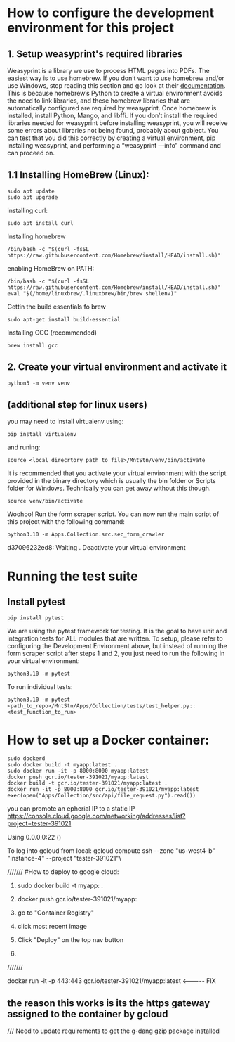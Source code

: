 # How to configure the development environment for this project

## 1. Setup weasyprint's required libraries
Weasyprint is a library we use to process HTML pages into PDFs. The easiest way is to use homebrew. If you don’t want to use homebrew and/or use Windows, stop reading this section and go look at their [documentation](https://brew.sh/). This is because homebrew’s Python to create a virtual environment avoids the need to link libraries, and these homebrew libraries that are automatically configured are required by weasyprint. Once homebrew is installed, install Python, Mango, and libffi. If you don’t install the required libraries needed for weasyprint before installing weasyprint, you will receive some errors about libraries not being found, probably about gobject. You can test that you did this correctly by creating a virtual environment, pip installing weasyprint, and performing a “weasyprint —info” command and can proceed on.

## 1.1 Installing HomeBrew (Linux):
```
sudo apt update
sudo apt upgrade
```
installing curl:
```
sudo apt install curl
```
Installing homebrew
```
/bin/bash -c "$(curl -fsSL https://raw.githubusercontent.com/Homebrew/install/HEAD/install.sh)"
```
enabling HomeBrew on PATH:
```
/bin/bash -c "$(curl -fsSL https://raw.githubusercontent.com/Homebrew/install/HEAD/install.sh)"
eval "$(/home/linuxbrew/.linuxbrew/bin/brew shellenv)"
```

Gettin the build essentials fo brew
```
sudo apt-get install build-essential
```

Installing GCC (recommended)
```
brew install gcc
```

## 2. Create your virtual environment and activate it
```
python3 -m venv venv
```
## (additional step for linux users)
you may need to install virtualenv using:
```
pip install virtualenv
```
and runing:
```
source <local direcrtory path to file>/MntStn/venv/bin/activate
```
It is recommended that you activate your virtual environment with the script provided in the binary directory which is usually the bin folder or Scripts folder for Windows. Technically you can get away without this though.
```
source venv/bin/activate
```

Woohoo! Run the form scraper script. You can now run the main script of this project with the following command:
```
python3.10 -m Apps.Collection.src.sec_form_crawler
```

d37096232ed8: Waiting . Deactivate your virtual environment

# Running the test suite
## Install pytest
```
pip install pytest
```

We are using the pytest framework for testing. It is the goal to have unit and integration tests for ALL modules that are written. To setup, please refer to configuring the Development Environment above, but instead of running the form scraper script after steps 1 and 2, you just need to run the following in your virtual environment:
```
python3.10 -m pytest
```
To run individual tests:
```
python3.10 -m pytest <path_to_repo>/MntStn/Apps/Collection/tests/test_helper.py::<test_function_to_run>
```

# How to set up a Docker container:

```
sudo dockerd
sudo docker build -t myapp:latest .
sudo docker run -it -p 8000:8000 myapp:latest
docker push gcr.io/tester-391021/myapp:latest
docker build -t gcr.io/tester-391021/myapp:latest .
docker run -it -p 8000:8000 gcr.io/tester-391021/myapp:latest
exec(open("Apps/Collection/src/api/file_request.py").read())
```
you can promote an epherial IP to a static IP 
https://console.cloud.google.com/networking/addresses/list?project=tester-391021

Using 0.0.0.0:22 ()

To log into gcloud from local:
gcloud compute ssh --zone "us-west4-b" "instance-4" --project "tester-391021"\


///////
#How to deploy to google cloud:

1. <local> sudo docker build -t myapp:<tag> .

2. <local> docker push gcr.io/tester-391021/myapp:<tag>

3. <gcloud> go to "Container Registry"

4. <gcloud> click most recent image

5. <gcloud> Click "Deploy" on the top nav button

6. 


///////

docker run -it -p 443:443 gcr.io/tester-391021/myapp:latest <----- FIX

## the reason this works is its the https gateway assigned to the container by gcloud
///
Need to update requirements to get the g-dang gzip package installed
